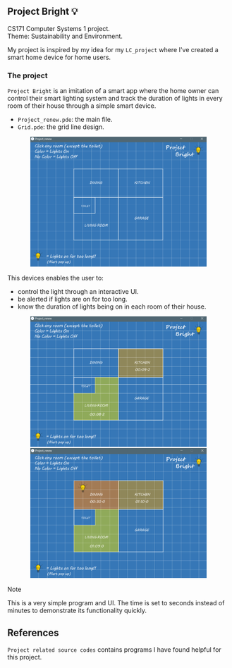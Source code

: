 ## Project Bright 💡
CS171 Computer Systems 1 project. <br/>
Theme: Sustainability and Environment.<br/> 

My project is inspired by my idea for my `LC_project` where I've created a smart home device for home users. <br/>

### The project
`Project Bright` is an imitation of a smart app where the home owner can control their smart lighting system and track the duration of lights in every room of their house through a simple smart device.<br/>

- `Project_renew.pde`: the main file.
- `Grid.pde`: the grid line design. 

<p align="center">
 <img src="images/blueprint.png" width="400">
</p>
 
This devices enables the user to: </br>
- control the light through an interactive UI. <br/>
- be alerted if lights are on for too long. <br/>
- know the duration of lights being on in each room of their house. <br/> 

<p float="left">
 <p align="center">
 <img src="images/lightson.png" width="400">
 <img src="images/alert.png" width="400">
 </p>
</p>


> [!NOTE]
> This is a very simple program and UI. The time is set to seconds instead of minutes to demonstrate its functionality quickly. <br/>

## References
 `Project related source codes` contains programs I have found helpful for this project.<br/>


